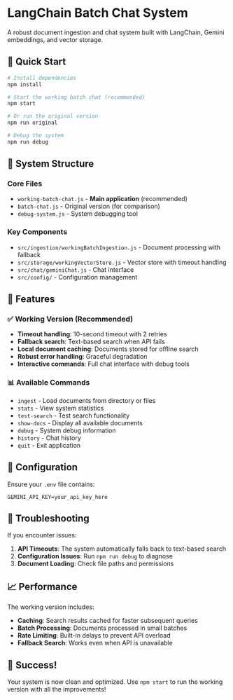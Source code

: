 # LangChain Batch Chat System

A robust document ingestion and chat system built with LangChain, Gemini embeddings, and vector storage.

## 🚀 Quick Start

```bash
# Install dependencies
npm install

# Start the working batch chat (recommended)
npm start

# Or run the original version
npm run original

# Debug the system
npm run debug
```

## 📁 System Structure

### Core Files

- `working-batch-chat.js` - **Main application** (recommended)
- `batch-chat.js` - Original version (for comparison)
- `debug-system.js` - System debugging tool

### Key Components

- `src/ingestion/workingBatchIngestion.js` - Document processing with fallback
- `src/storage/workingVectorStore.js` - Vector store with timeout handling
- `src/chat/geminiChat.js` - Chat interface
- `src/config/` - Configuration management

## 🎯 Features

### ✅ Working Version (Recommended)

- **Timeout handling**: 10-second timeout with 2 retries
- **Fallback search**: Text-based search when API fails
- **Local document caching**: Documents stored for offline search
- **Robust error handling**: Graceful degradation
- **Interactive commands**: Full chat interface with debug tools

### 📊 Available Commands

- `ingest` - Load documents from directory or files
- `stats` - View system statistics
- `test-search` - Test search functionality
- `show-docs` - Display all available documents
- `debug` - System debug information
- `history` - Chat history
- `quit` - Exit application

## 🔧 Configuration

Ensure your `.env` file contains:

```env
GEMINI_API_KEY=your_api_key_here
```

## 🐛 Troubleshooting

If you encounter issues:

1. **API Timeouts**: The system automatically falls back to text-based search
2. **Configuration Issues**: Run `npm run debug` to diagnose
3. **Document Loading**: Check file paths and permissions

## 📈 Performance

The working version includes:

- **Caching**: Search results cached for faster subsequent queries
- **Batch Processing**: Documents processed in small batches
- **Rate Limiting**: Built-in delays to prevent API overload
- **Fallback Search**: Works even when API is unavailable

## 🎉 Success!

Your system is now clean and optimized. Use `npm start` to run the working version with all the improvements!
